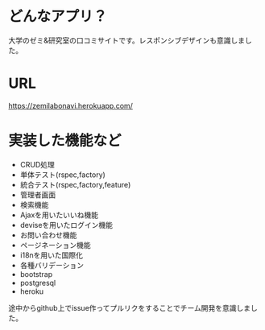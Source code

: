 # どんなアプリ？
大学のゼミ&研究室の口コミサイトです。レスポンシブデザインも意識しました。

# URL
https://zemilabonavi.herokuapp.com/

# 実装した機能など
- CRUD処理
- 単体テスト(rspec,factory)
- 統合テスト(rspec,factory,feature)
- 管理者画面
- 検索機能
- Ajaxを用いたいいね機能
- deviseを用いたログイン機能
- お問い合わせ機能
- ページネーション機能
- i18nを用いた国際化
- 各種バリデーション
- bootstrap
- postgresql
- heroku

途中からgithub上でissue作ってプルリクをすることでチーム開発を意識しました。
